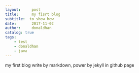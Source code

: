 ```yaml
---
layout:     post
title:      my fisrt blog
subtitle:  to show how
date:       2017-11-02
author:     donaldhan
catalog: true
tags:
    - test
    - donaldhan
    - java  
---
```


my first blog write by markdown, power by jekyll in github page  



